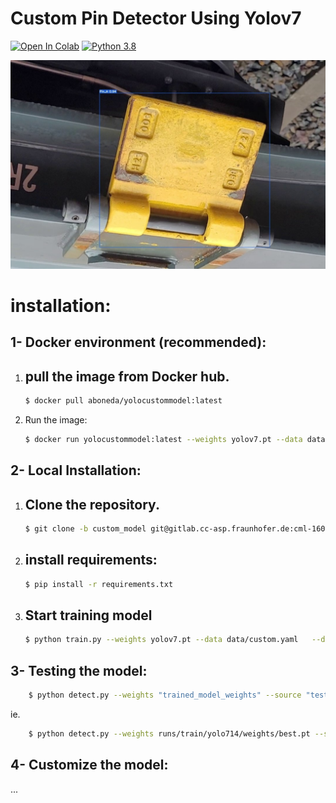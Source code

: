 #  Custom Pin Detector Using Yolov7



<a href="https://colab.research.google.com/drive/1lEErFNTEVRXDjjto7d14mVN1c8f47dGH?authuser=1#scrollTo=ghVlxZrF16wP"><img src="https://colab.research.google.com/assets/colab-badge.svg" alt="Open In Colab"></a>      [![Python 3.8](https://img.shields.io/badge/Python-3.8-3776AB?logo=python)](https://www.python.org/downloads/release/python-360/)


![](./pin.jpg)

# installation:

## 1- Docker environment (recommended):

1. pull the image from Docker hub. 
    - 
    ~~~bash
    $ docker pull aboneda/yolocustommodel:latest
    ~~~

2. Run the image: 
    ~~~bash
    $ docker run yolocustommodel:latest --weights yolov7.pt --data data/custom.yaml   --device 0  --batch-size 8 --cfg cfg/training/custom_cfg.yaml --name yolo7 --epochs 10
    ~~~
    
## 2- Local Installation:

1. Clone the repository. 
    - 
    ~~~bash
    $ git clone -b custom_model git@gitlab.cc-asp.fraunhofer.de:cml-160/pin-handling-mr/pin-handling-mr_sw/computer-vision/pin-classification.git
    ~~~
2. install requirements:
    -
    ~~~bash
    $ pip install -r requirements.txt
    ~~~
3. Start training model
    -
    ~~~bash
    $ python train.py --weights yolov7.pt --data data/custom.yaml   --device 0  --batch-size 8 --cfg cfg/training/custom_cfg.yaml --name yolo7 --epochs 10
    ~~~

## 3- Testing the model:

     
~~~bash
    $ python detect.py --weights "trained_model_weights" --source "test_img_path"
~~~
ie. 
~~~bash
    $ python detect.py --weights runs/train/yolo714/weights/best.pt --source custom_pin_dataset/test/images/pin_A_2998.jpg
~~~

## 4- Customize the model:
...

